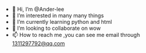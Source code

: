 - 👋 Hi, I’m @Ander-lee
- 👀 I’m interested in many many things
- 🌱 I’m currently learning python and html
- 💞️ I’m looking to collaborate on wow
- 📫 How to reach me ,you can see me email through 1311297792@qq.com

<!---
Ander-lee/Ander-lee is a ✨ special ✨ repository because its `README.md` (this file) appears on your GitHub profile.
You can click the Preview link to take a look at your changes.
--->
